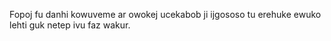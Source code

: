 Fopoj fu danhi kowuveme ar owokej ucekabob ji ijgososo tu erehuke ewuko lehti guk netep ivu faz wakur.